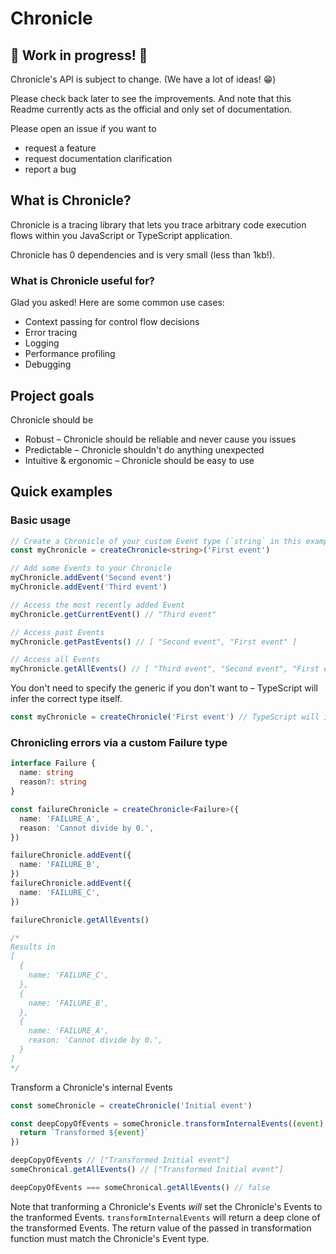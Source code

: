 # Chronicle

## 🚧 Work in progress! 🚧

Chronicle's API is subject to change. (We have a lot of ideas! 😁)

Please check back later to see the improvements. And note that this Readme currently acts as the official and only set of documentation.

Please open an issue if you want to

* request a feature
* request documentation clarification
* report a bug

## What is Chronicle?

Chronicle is a tracing library that lets you trace arbitrary code execution flows within you JavaScript or TypeScript application.

Chronicle has 0 dependencies and is very small (less than 1kb!).

### What is Chronicle useful for?

Glad you asked! Here are some common use cases:

* Context passing for control flow decisions
* Error tracing
* Logging
* Performance profiling
* Debugging

## Project goals

Chronicle should be
* Robust – Chronicle should be reliable and never cause you issues
* Predictable – Chronicle shouldn't do anything unexpected
* Intuitive & ergonomic – Chronicle should be easy to use

## Quick examples

### Basic usage
```ts
// Create a Chronicle of your custom Event type (`string` in this example)
const myChronicle = createChronicle<string>('First event')

// Add some Events to your Chronicle
myChronicle.addEvent('Second event')
myChronicle.addEvent('Third event')

// Access the most recently added Event
myChronicle.getCurrentEvent() // "Third event"

// Access past Events
myChronicle.getPastEvents() // [ "Second event", "First event" ]

// Access all Events
myChronicle.getAllEvents() // [ "Third event", "Second event", "First event" ]
```

You don't need to specify the generic if you don't want to – TypeScript will infer the correct type itself.
```ts
const myChronicle = createChronicle('First event') // TypeScript will infer Chronicle<string>
```

### Chronicling errors via a custom Failure type
```ts
interface Failure {
  name: string
  reason?: string
}

const failureChronicle = createChronicle<Failure>({
  name: 'FAILURE_A',
  reason: 'Cannot divide by 0.',
})

failureChronicle.addEvent({
  name: 'FAILURE_B',
})
failureChronicle.addEvent({
  name: 'FAILURE_C',
})

failureChronicle.getAllEvents()

/*
Results in
[
  {
    name: 'FAILURE_C',
  },
  {
    name: 'FAILURE_B',
  },
  {
    name: 'FAILURE_A',
    reason: 'Cannot divide by 0.',
  }
]
*/
```

Transform a Chronicle's internal Events
```ts
const someChronicle = createChronicle('Initial event')

const deepCopyOfEvents = someChronicle.transformInternalEvents((event) => {
  return `Transformed ${event}`
})

deepCopyOfEvents // ["Transformed Initial event"]
someChronical.getAllEvents() // ["Transformed Initial event"]

deepCopyOfEvents === someChronical.getAllEvents() // false
```
Note that tranforming a Chronicle's Events _will_ set the Chronicle's Events to the tranformed Events. `transformInternalEvents` will return a deep clone of the transformed Events. The return value of the
passed in transformation function must match the Chronicle's Event type.
